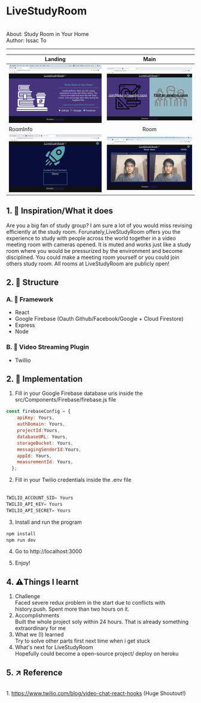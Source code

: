# LiveStudyRoom
<br/>About: Study Room in Your Home
<br/>Author: Issac To
<hr/>

| Landing         | Main           | 
| ------------- |:-------------:| 
| <img src="asset/landingPage.png" backgroundColor= white width=100%/>   | <img src="asset/mainPage.png" width=100%/> |
| RoomInfo         | Room        | 
| <img src="asset/roomInfoPage.png" width=100%/> |  <img src="asset/room.png" backgroundColor= white width=100%/>   |

## 1. 🎉 Inspiration/What it does

Are you a big fan of study group? I am sure a lot of you would miss revising efficiently at the study room. Forunately,LiveStudyRoom offers you the experience to study with people across the world together in a video meeting room with cameras opened. It is muted and works just like a study room where you would be pressurized by the environment and become disciplined. You could make a meeting room yourself or you could join others study room. All rooms at LiveStudyRoom are publicly open!


## 2. 📌 Structure

### A. 💎 Framework
* React
* Google Firebase (Oauth Github/Facebook/Google + Cloud Firestore)
* Express
* Node

### B. 🚀 Video Streaming Plugin
* Twillio

## 2.  📝 Implementation

1. Fill in your Google Firebase database uris inside the src/Components/Firebase/firebase.js file
``` javascript
const firebaseConfig = {
    apiKey: Yours,
    authDomain: Yours,
    projectId:Yours,
    databaseURL: Yours,
    storageBucket: Yours,
    messagingSenderId:Yours,
    appId: Yours,
    measurementId: Yours,
  };
```
2. Fill in your Twilio credentials inside the .env file

``` javascript

TWILIO_ACCOUNT_SID= Yours
TWILIO_API_KEY= Yours
TWILIO_API_SECRET= Yours

```

3. Install and run the program
```javascript 
npm install
npm run dev  
```

4. Go to http://localhost:3000

5. Enjoy!

## 4.  ⚠️Things I learnt
1. Challenge
<br/>Faced severe redux problem in the start due to conflicts with history.push. Spent more than two hours on it.
2. Accomplishments
<br/>Built the whole project soly within 24 hours. That is already something extraordinary for me
3. What we (I) learned
<br/>Try to solve other parts first next time when i get stuck
4. What's next for LiveStudyRoom
<br/>Hopefully could become a open-source project/ deploy on heroku
## 5.  ↗️ Reference
<br/>1. https://www.twilio.com/blog/video-chat-react-hooks (Huge Shoutout!)